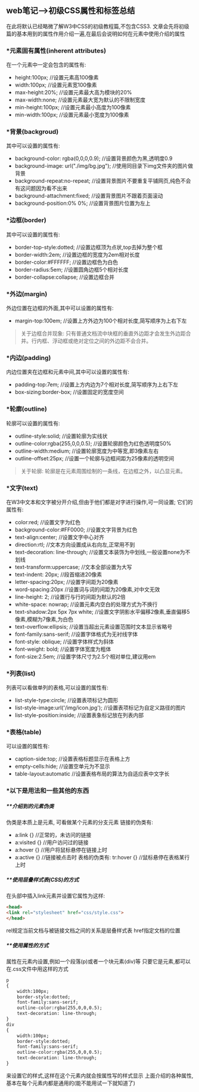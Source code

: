## web笔记-->初级CSS属性和标签总结

在此将默认已经略微了解W3中CSS的初级教程篇,不包含CSS3.
文章会先将初级篇的基本用到的属性作用介绍一遍,在最后会说明如何在元素中使用介绍的属性

### *元素固有属性(inherent attributes)

在一个元素中一定会包含的属性有:
- height:100px;			//设置元素高100像素
- width:100px;			//设置元素宽100像素
- max-height:20%;			//设置元素最大高为模块的20%
- max-width:none;			//设置元素最大宽为默认的不限制宽度
- min-height:100px;			//设置元素最小高度为100像素
- min-width:100px;			//设置元素最小宽度为100像素

### *背景(backgroud)

其中可以设置的属性有:
- background-color: rgba(0,0,0,0.9);		//设置背景颜色为黑,透明度0.9
- background-image: url("./img/bg.jpg");		//使用同目录下img文件夹的图片做背景
- background-repeat:no-repeat;		//设置背景图片不要重复平铺网页,纯色不会有这问题因为看不出来
- background-attachment:fixed;		//设置背景图片不跟着页面滚动
- background-position:0% 0%;			//设置背景图片位置为左上

### *边框(border)

其中可以设置的属性有:
- border-top-style:dotted;		//设置边框顶为点状,top去掉为整个框
- border-width:2em;		//设置边框的宽度为2em相对长度
- border-color:#FFFFFF;		//设置边框色为白色
- border-radius:5em;			//设置圆角边框5个相对长度
- border-collapse:collapse;			//设置边框合并

### *外边(margin)

外边位置在边框的外面,其中可以设置的属性有:
- margin-top:100em;		//设置上方外边为100个相对长度,简写顺序为上右下左

> 关于边框合并现象: 只有普通文档流中块框的垂直外边距才会发生外边距合并。行内框、浮动框或绝对定位之间的外边距不会合并。

### *内边(padding)

内边位置夹在边框和元素中间,其中可以设置的属性有:
- padding-top:7em;		//设置上方内边为7个相对长度,简写顺序为上右下左
- box-sizing:border-box;		//设置固定的宽度空间

### *轮廓(outline)

轮廓可以设置的属性有:
- outline-style:solid;			//设置轮廓为实线状
- outline-color:rgba(255,0,0,0.5);			//设置轮廓颜色为红色透明度50%
- outline-width:medium;			//设置轮廓宽度为中等宽,即3像素左右
- outline-offset:25px;			//设置一个轮廓与边框间距为25像素的透明空间

>关于轮廓: 轮廓是在元素周围绘制的一条线，在边框之外，以凸显元素。

### *文字(text)

在W3中文本和文字被分开介绍,但由于他们都是对字进行操作,可一同设置;
它们的属性有:
- color:red;		//设置文字为红色
- background-color:#FF0000;		//设置文字背景为红色
- text-align:center;			//设置文字中心对齐
- direction:rtl;		//文本方向设置成从右向左,正常用不到
- text-decoration: line-through;		//设置文本装饰为中划线,一般设置none为不划线
- text-transform:uppercase;			//文本全部设置为大写
- text-indent: 20px;		//段首缩进20像素
- letter-spacing:20px;			//设置字间距为20像素
- word-spacing:20px			//设置词与词的间距为20像素,对中文无效
- line-height: 2;			//设置行与行的间距为默认的2倍
-  white-space: nowrap;			//设置元素内空白的处理方式为不换行
- text-shadow:2px 5px 7px white;			//设置文字阴影水平偏移2像素,垂直偏移5像素,模糊为7像素,为白色
- text-overflow:ellipsis;		//设置当超出元素设置范围时文本显示省略号
- font-family:sans-serif;		//设置字体格式为无衬线字体
- font-style: oblique;			//设置字体样式为斜体
- font-weight: bold;		//设置字体宽度为粗体
- font-size:2.5em;		//设置字体尺寸为2.5个相对单位,建议用em

### *列表(list)

列表可以看做单列的表格,可以设置的属性有:
- list-style-type:circle;		//设置表项标记为圆形
- list-style-image:url('/img/icon.jpg');		//设置表项标记为自定义路径的图片
- list-style-position:inside;		//设置表象标记放在列表内部

### *表格(table)

可以设置的属性有:
- caption-side:top;		//设置表格标题显示在表格上方
- empty-cells:hide;		//设置空单元为不显示
- table-layout:automatic		//设置表格布局的算法为自适应表中文字长

### *以下是用法和一些其他的东西
##### **介绍到的元素伪类

伪类是本质上是元素, 可看做某个元素的分支元素
链接的伪类有:
- a:link  {} 		//正常的，未访问的链接
- a:visited  {}			//用户访问过的链接
- a:hover  {}		//用户将鼠标悬停在链接上时
- a:active  {} 			//链接被点击时
表格的伪类有:
tr:hover {}			//鼠标悬停在表格某行上时

##### **使用层叠样式表(CSS)的方式

在头部中插入link元素并设置它属性为这样:
```html
<head>
<link rel="stylesheet" href="css/style.css">
</head>
```
rel规定当前文档与被链接文档之间的关系是层叠样式表
href指定文档的位置

##### **使用属性的方式

属性在元素内设置,例如一个段落(p)或者一个块元素(div)等
只要它是元素,都可以在.css文件中用这样的方式

```html
p 
{
	width:100px;
	border-style:dotted;
	font-family:sans-serif;
	outline-color:rgba(255,0,0,0.5);
	text-decoration: line-through;
}
div 
{
	width:100px;
	border-style:dotted;
	font-family:sans-serif;
	outline-color:rgba(255,0,0,0.5);
	text-decoration: line-through;
}
```
来设置它的样式,这样在这个元素内就会按属性写的样式显示
上面介绍的各种属性,基本在每个元素内都是通用的(能不能用试一下就知道了)
